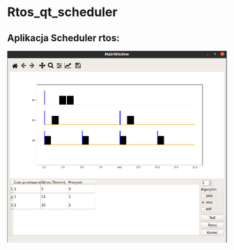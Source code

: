 # Rtos_qt_scheduler
## Aplikacja Scheduler rtos:

![alt text](https://github.com/lukairkor/Rtos_qt_scheduler/blob/master/scheduler.png?raw=true)
